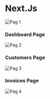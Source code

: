 # Next.Js
![Pag 1](https://github.com/OliverGlezMoo/NextJS/assets/123349304/1326743c-86f5-42ab-9ebf-95ab3fc31069)


### Dashboard Page
![Pag 2](https://github.com/OliverGlezMoo/NextJS/assets/123349304/8db4d821-593f-4e33-a26a-505eec68bd76)

### Customers Page
![Pag 3](https://github.com/OliverGlezMoo/NextJS/assets/123349304/2748821a-688f-4aa9-82ad-5cd286468959)

### Invoices Page
![Pag 4](https://github.com/OliverGlezMoo/NextJS/assets/123349304/97144294-9153-4547-9e52-e526446532e3)
